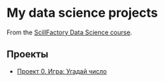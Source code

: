 # My data science projects
From the [ScillFactory Data Science course](https://skillfactory.ru/data-scientist-pro).

## Проекты

* [Проект 0. Игра: Угадай число](https://github.com/vokhmianin-da/sf_data_science/tree/main/project_0)

